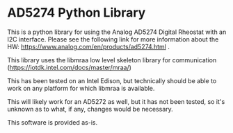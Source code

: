 # AD5274 Python Library

This is a python library for using the Analog AD5274 Digital Rheostat with an I2C interface.  Please see the following link for more information about the HW:  https://www.analog.com/en/products/ad5274.html .  

This library uses the libmraa low level skeleton library for communication (https://iotdk.intel.com/docs/master/mraa/)

This has been tested on an Intel Edison, but technically should be able to work on any platform for which libmraa is available.

This will likely work for an AD5272 as well, but it has not been tested, so it's unknown as to what, if any, changes would be necessary.  

This software is provided as-is.
